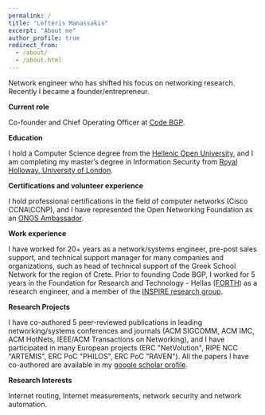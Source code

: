 ```yaml
---
permalink: /
title: "Lefteris Manassakis"
excerpt: "About me"
author_profile: true
redirect_from: 
  - /about/
  - /about.html
---
```


Network engineer who has shifted his focus on networking research. Recently I became a founder/entrepreneur. 

**Current role**

Co-founder and Chief Operating Officer at [Code BGP](https://www.codebgp.com/about/). 

**Education**

I hold a Computer Science degree from the [Hellenic Open University](https://www.linkedin.com/school/hellenic-open-university/), and I am completing my master’s degree in Information Security from [Royal Holloway, University of London](https://london.ac.uk/courses/information-security).

**Certifications and volunteer experience**

I hold professional certifications in the field of computer networks (Cisco CCNA\CCNP), and I have represented the Open Networking Foundation as an [ONOS Ambassador](https://opennetworking.org/ambassadors/). 

**Work experience**

I have worked for 20+ years as a network/systems engineer, pre-post sales support, and technical support manager for many companies and organizations, such as head of technical support of the Greek School Network for the region of Crete. Prior to founding Code BGP, I worked for 5 years in the Foundation for Research and Technology - Hellas ([FORTH](https://www.forth.gr/en/)) as a research engineer, and a member of the [INSPIRE research group](https://www.inspire.edu.gr/). 

**Research Projects**

I have co-authored 5 peer-reviewed publications in leading networking/systems conferences and journals (ACM SIGCOMM, ACM IMC, ACM HotNets, IEEE/ACM Transactions on Networking), and I have participated in many European projects (ERC "NetVolution", RIPE NCC "ARTEMIS", ERC PoC "PHILOS", ERC PoC "RAVEN"). All the papers I have co-authored are available in my [google scholar profile](https://scholar.google.com/citations?user=I-yz4qEAAAAJ&hl).

**Research Interests**

Internet routing, Internet measurements, network security and network automation.


